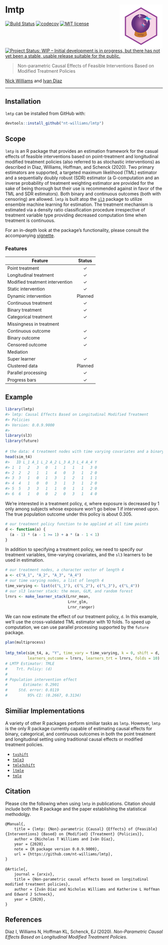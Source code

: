 
<!-- README.md is generated from README.Rmd. Please edit that file -->

# lmtp <img src='man/figures/lmtp.png' align="right" height="139" /></a>

<!-- badges: start -->

[![Build
Status](https://travis-ci.com/nt-williams/lmtp.svg?token=DA4a53nWMx6q9LisKdRD&branch=master)](https://travis-ci.com/nt-williams/lmtp)
[![codecov](https://codecov.io/gh/nt-williams/lmtp/branch/master/graph/badge.svg?token=TFQNTischL)](https://codecov.io/gh/nt-williams/lmtp)
[![MIT
license](http://img.shields.io/badge/license-MIT-brightgreen.svg)](http://opensource.org/licenses/MIT)
[![Project Status: WIP – Initial development is in progress, but there
has not yet been a stable, usable release suitable for the
public.](https://www.repostatus.org/badges/latest/wip.svg)](https://www.repostatus.org/#wip)
<!-- badges: end -->

> Non-parametric Causal Effects of Feasible Interventions Based on
> Modified Treatment Policies

[Nick Williams](https://nicholastwilliams.com) and [Ivan
Diaz](https://idiaz.xyz)

-----

## Installation

`lmtp` can be installed from GitHub with:

``` r
devtools::install_github("nt-williams/lmtp")
```

## Scope

`lmtp` is an R package that provides an estimation framework for the
casual effects of feasible interventions based on point-treatment and
longitudinal modified treatment policies (also referred to as stochastic
interventions) as described in Diaz, Williams, Hoffman, and Schenck
(2020). Two primary estimators are supported, a targeted maximum
likelihood (TML) estimator and a sequentially doubly robust (SDR)
estimator (a G-computation and an inverse probability of treatment
weighting estimator are provided for the sake of being thorough but
their use is recommended against in favor of the TML and SDR
estimators). Both binary and continuous outcomes (both with censoring)
are allowed. `lmtp` is built atop the
[`sl3`](https://github.com/tlverse/sl3) package to utilize ensemble
machine learning for estimation. The treatment mechanism is estimated
via a density ratio classification procedure irrespective of treatment
variable type providing decreased computation time when treatment is
continuous.

For an in-depth look at the package’s functionality, please consult the
accompanying
[vignette](https://htmlpreview.github.io/?https://github.com/nt-williams/lmtp/blob/master/vignettes/intro-lmtp.html).

### Features

| Feature                         | Status  |
| ------------------------------- | :-----: |
| Point treatment                 |    ✓    |
| Longitudinal treatment          |    ✓    |
| Modified treatment intervention |    ✓    |
| Static intervention             |    ✓    |
| Dynamic intervention            | Planned |
| Continuous treatment            |    ✓    |
| Binary treatment                |    ✓    |
| Categorical treatment           |    ✓    |
| Missingness in treatment        |         |
| Continuous outcome              |    ✓    |
| Binary outcome                  |    ✓    |
| Censored outcome                |    ✓    |
| Mediation                       |         |
| Super learner                   |    ✓    |
| Clustered data                  | Planned |
| Parallel processing             |    ✓    |
| Progress bars                   |    ✓    |

## Example

``` r
library(lmtp)
#> lmtp: Causal Effects Based on Longitudinal Modified Treatment
#> Policies
#> Version: 0.0.9.9000
#> 
library(sl3)
library(future)

# the data: 4 treatment nodes with time varying covariates and a binary outcome
head(sim_t4)
#>   ID L_1 A_1 L_2 A_2 L_3 A_3 L_4 A_4 Y
#> 1  1   2   3   0   1   1   1   1   3 0
#> 2  2   2   1   1   4   0   3   1   2 0
#> 3  3   1   0   1   3   1   2   1   1 1
#> 4  4   1   0   0   3   1   3   1   2 0
#> 5  5   3   3   1   1   0   1   1   2 0
#> 6  6   1   0   0   2   0   3   1   4 0
```

We’re interested in a treatment policy, `d`, where exposure is decreased
by 1 only among subjects whose exposure won’t go below 1 if intervened
upon. The true population outcome under this policy is about 0.305.

``` r
# our treatment policy function to be applied at all time points
d <- function(a) {
  (a - 1) * (a - 1 >= 1) + a * (a - 1 < 1)
}
```

In addition to specifying a treatment policy, we need to specify our
treatment variables, time-varying covariates, and the `sl3` learners to
be used in estimation.

``` r
# our treatment nodes, a character vector of length 4
a <- c("A_1", "A_2", "A_3", "A_4")
# our time varying nodes, a list of length 4
time_varying <- list(c("L_1"), c("L_2"), c("L_3"), c("L_4"))
# our sl3 learner stack: the mean, GLM, and random forest
lrnrs <- make_learner_stack(Lrnr_mean, 
                            Lrnr_glm, 
                            Lrnr_ranger)
```

We can now estimate the effect of our treatment policy, `d`. In this
example, we’ll use the cross-validated TML estimator with 10 folds. To
speed up computation, we can use parallel processing supported by the
`future` package.

``` r
plan(multiprocess)

lmtp_tmle(sim_t4, a, "Y", time_vary = time_varying, k = 0, shift = d, 
          learners_outcome = lrnrs, learners_trt = lrnrs, folds = 10)
# LMTP Estimator: TMLE
#    Trt. Policy: (d)
# 
# Population intervention effect
#       Estimate: 0.2901
#     Std. error: 0.0119
#         95% CI: (0.2667, 0.3134)
```

## Similiar Implementations

A variety of other R packages perform similiar tasks as `lmtp`. However,
`lmtp` is the only R package currently capable of estimating causal
effects for binary, categorical, and continuous outcomes in both the
point treatment and longitudinal setting using traditional causal
effects or modified treatment policies.

  - [`txshift`](https://github.com/nhejazi/txshift)  
  - [`tmle3`](https://github.com/tlverse/tmle3)  
  - [`tmle3shift`](https://github.com/tlverse/tmle3shift)
  - [`ltmle`](https://cran.r-project.org/web/packages/ltmle/index.html)  
  - [`tmle`](https://cran.r-project.org/web/packages/tmle/index.html)

## Citation

Please cite the following when using `lmtp` in publications. Citation
should include both the R package and the paper establishing the
statistical methodolgy.

    @Manual{,
        title = {lmtp: {Non}-parametric {Causal} {Effects} of {Feasible} {Interventions} {Based} on {Modified} {Treatment} {Policies}},
        author = {Nicholas T Williams and Iván Díaz},
        year = {2020},
        note = {R package version 0.0.9.9000},
        url = {https://github.com/nt-williams/lmtp},
    }
    
    @Article{,
        journal = {arxiv},
        title = {Non-parametric causal effects based on longitudinal modified treatment policies},
        author = {Iván Díaz and Nicholas Williams and Katherine L Hoffman and Edward J Schneck},
        year = {2020},
    }

## References

Diaz I, Williams N, Hoffman KL, Schenck, EJ (2020). *Non-Parametric
Causal Effects Based on Longitudinal Modified Treatment Policies*.
